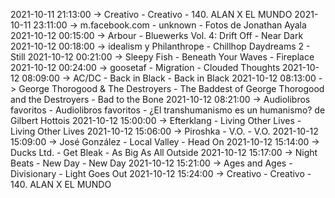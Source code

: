 2021-10-11 21:13:00 -> Creativo - Creativo - 140. ALAN X EL MUNDO
2021-10-11 23:11:00 -> m.facebook.com - unknown - Fotos de Jonathan Ayala
2021-10-12 00:15:00 -> Arbour - Bluewerks Vol. 4: Drift Off - Near Dark
2021-10-12 00:18:00 -> idealism y Philanthrope - Chillhop Daydreams 2 - Still
2021-10-12 00:21:00 -> Sleepy Fish - Beneath Your Waves - Fireplace
2021-10-12 00:24:00 -> goosetaf - Migration - Clouded Thoughts
2021-10-12 08:09:00 -> AC/DC - Back in Black - Back in Black
2021-10-12 08:13:00 -> George Thorogood & The Destroyers - The Baddest of George Thorogood and the Destroyers - Bad to the Bone
2021-10-12 08:21:00 -> Audiolibros favoritos - Audiolibros favoritos - ¿El transhumanismo es un humanismo? de Gilbert Hottois
2021-10-12 15:00:00 -> Efterklang - Living Other Lives - Living Other Lives
2021-10-12 15:06:00 -> Piroshka - V.O. - V.O.
2021-10-12 15:09:00 -> José González - Local Valley - Head On
2021-10-12 15:14:00 -> Ducks Ltd. - Get Bleak - As Big As All Outside
2021-10-12 15:17:00 -> Night Beats - New Day - New Day
2021-10-12 15:21:00 -> Ages and Ages - Divisionary - Light Goes Out
2021-10-12 15:24:00 -> Creativo - Creativo - 140. ALAN X EL MUNDO
